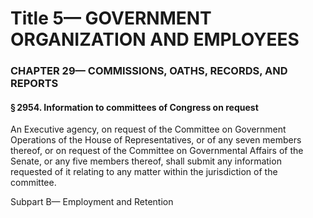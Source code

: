 
# Title 5— GOVERNMENT ORGANIZATION AND EMPLOYEES
### CHAPTER 29— COMMISSIONS, OATHS, RECORDS, AND REPORTS
#### § 2954. Information to committees of Congress on request

An Executive agency, on request of the Committee on Government Operations of the House of Representatives, or of any seven members thereof, or on request of the Committee on Governmental Affairs of the Senate, or any five members thereof, shall submit any information requested of it relating to any matter within the jurisdiction of the committee.

Subpart B— Employment and Retention
